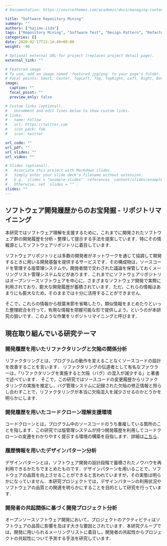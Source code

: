 ```yaml
---
# Documentation: https://sourcethemes.com/academic/docs/managing-content/

title: "Software Repository Mining"
summary: ""
authors: ["hajimu-iida"]
tags: ["Repository Mining", "Software Test", "Design Pattern", "Refactoring"]
categories: []
date: 2020-02-17T13:14:49+09:00
weight: -90

# Optional external URL for project (replaces project detail page).
external_link: ""

# Featured image
# To use, add an image named `featured.jpg/png` to your page's folder.
# Focal points: Smart, Center, TopLeft, Top, TopRight, Left, Right, BottomLeft, Bottom, BottomRight.
image:
  caption: ""
  focal_point: ""
  preview_only: false

# Custom links (optional).
#   Uncomment and edit lines below to show custom links.
# links:
# - name: Follow
#   url: https://twitter.com
#   icon_pack: fab
#   icon: twitter

url_code: ""
url_pdf: ""
url_slides: ""
url_video: ""

# Slides (optional).
#   Associate this project with Markdown slides.
#   Simply enter your slide deck's filename without extension.
#   E.g. `slides = "example-slides"` references `content/slides/example-slides.md`.
#   Otherwise, set `slides = ""`.
slides: ""
---
```


## ソフトウェア開発履歴からのお宝発掘 - リポジトリマイニング
本研究ではソフトウェア理解を支援するために，これまでに開発されたソフトウェア群の開発履歴を分析・整理して提示する手法を提案しています．特にその情報源としてソフトウェアリポジトリに着目しています．

ソフトウェアリポジトリとは多数の開発者がネットワークを通じて協調して開発するときに用いる開発基盤を提供するサービスです．その構成物は，ソースコードを管理する版管理システムや，開発者間で交わされた議論を保管しておくメーリングリスト管理システムなどがあります．これまでにソフトウェアリポジトリはオープンソースソフトウェアを中心に，さまざまなソフトウェア開発で実際に利用されており，膨大な開発履歴が蓄積されています．ただ，これらの情報はあまりにも膨大なため，そのままでは十分に活用することができません．

そこで，これらの情報から枝葉末節を省略したり，類似情報をまとめたりといった整理統合を行って，有用な情報を把握可能な形で提供しよう，というのが本研究の狙いです．このような作業をリポジトリマイニングと呼びます．

## 現在取り組んでいる研究テーマ

### 開発履歴を用いたリファクタリングと欠陥の関係分析
リファクタリングとは，プログラムの動作を変えることなくソースコードの設計を改善することを言います． リファクタリングの伝道者として有名なファウラーは，「リファクタリングを実施すると欠陥（バグ）の混入が減少する」と著書で述べています． そこで，この研究ではソースコードの変更履歴からリファクタリングの実施を推定し，バグ管理システムに記録された欠陥の修正情報と照らし合わすことで，リファクタリングが本当に欠陥混入を減少させるのかどうかを明らかにします．

### 開発履歴を用いたコードクローン理解支援環境
コードクローンとは，プログラム中のソースコードのうち重複している箇所のことを指します．この研究では版管理システムが持つ開発履歴を利用してコードクローンの変遷をわかりやすく提示する環境の構築を目指します．詳細は[こちら](/project/code-clone-history)．

### 履歴情報を用いたデザインパターン分析
デザインパターンとは，ソフトウェア開発の設計段階で蓄積されたノウハウを再利用できるかたちでまとめたものです．デザインパターンを用いることで，ソフトウェアの品質を向上させることができると言われていますが，その実態は明らかになっていません．本研究プロジェクトでは，デザインパターンの利用状況やソフトウェアの品質との関連を明らかにすることを目的として研究を行っています．

### 開発者の共起関係に基づく開発プロジェクト分析
オープンソースソフトウェア開発において，プロジェクトのアクティビティはソフトウェアの品質に影響を及ぼす大きな要因とされています．本研究グループでは，開発に用いられるメーリングリストに着目し，開発者の共起性からプロジェクトの共起性について予測する手法を研究しています．
